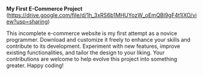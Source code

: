 <b>My First E-Commerce Project</b>  (https://drive.google.com/file/d/1h_3xRS6b1MHUYozW_oEmQBl9gF4t1lXO/view?usp=sharing)

This incomplete e-commerce website is my first attempt as a novice programmer. Download and customize it freely to enhance your skills and contribute to its development. Experiment with new features, improve existing functionalities, and tailor the design to your liking. Your contributions are welcome to help evolve this project into something greater. Happy coding!

